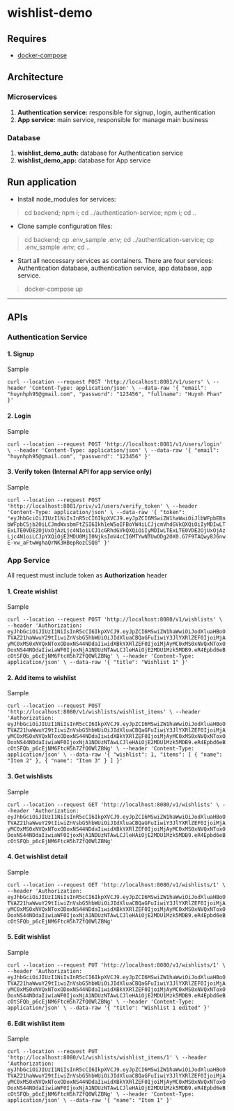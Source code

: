 # wishlist-demo
## Requires
* [docker-compose](https://docs.docker.com/compose/install/)
## Architecture
### Microservices
1. **Authentication service:** responsible for signup, login, authentication
2. **App service:** main service, responsible for manage main business
### Database
1. **wishlist_demo_auth:** database for Authentication service
2. **wishlist_demo_app:** database for App service
## Run application
* Install node_modules for services:
> cd backend; npm i; cd ../authentication-service; npm i; cd ..
* Clone sample configuration files:
> cd backend; cp .env_sample .env; cd ../authentication-service; cp .env_sample .env; cd ..
* Start all neccessary services as containers. There are four services: Authentication database, authentication service, app database, app service.
> docker-compose up
***
## APIs
### Authentication Service
#### **1. Signup**
Sample

`curl --location --request POST 'http://localhost:8081/v1/users' \
--header 'Content-Type: application/json' \
--data-raw '{
    "email": "huynhph95@gmail.com",
    "password": "123456",
    "fullname": "Huynh Phan"
}'`
#### **2. Login**
Sample

`curl --location --request POST 'http://localhost:8081/v1/users/login' \
--header 'Content-Type: application/json' \
--data-raw '{
    "email": "huynhph95@gmail.com",
    "password": "123456"
}'`
#### **3. Verify token** (Internal API for app service only)
Sample

`curl --location --request POST 'http://localhost:8081/priv/v1/users/verify_token' \
--header 'Content-Type: application/json' \
--data-raw '{
    "token": "eyJhbGciOiJIUzI1NiIsInR5cCI6IkpXVCJ9.eyJpZCI6MSwiZW1haWwiOiJlbWFpbEBnbWFpbC5jb20iLCJmdWxsbmFtZSI6Ikh1eW5oIFBoYW4iLCJjcmVhdGVkQXQiOiIyMDIwLTExLTE0VDE2OjUxOjAzLjc4N1oiLCJ1cGRhdGVkQXQiOiIyMDIwLTExLTE0VDE2OjUxOjAzLjc4N1oiLCJpYXQiOjE2MDU0MjI0NjksImV4cCI6MTYwNTUwODg2OX0.G7F9TAQwy8J6nwE-vw_aFtwWghaQrNK3HBepRozCSQ8"
}'`
### App Service
All request must include token as **Authorization** header
#### **1. Create wishlist**
Sample

`curl --location --request POST 'http://localhost:8080/v1/wishlists' \
--header 'Authorization: eyJhbGciOiJIUzI1NiIsInR5cCI6IkpXVCJ9.eyJpZCI6MSwiZW1haWwiOiJodXluaHBoOTVAZ21haWwuY29tIiwiZnVsbG5hbWUiOiJIdXluaCBQaGFuIiwiY3JlYXRlZEF0IjoiMjAyMC0xMS0xNVQxNToxODoxNS44NDdaIiwidXBkYXRlZEF0IjoiMjAyMC0xMS0xNVQxNToxODoxNS44NDdaIiwiaWF0IjoxNjA1NDUzNTAwLCJleHAiOjE2MDU1Mzk5MDB9.eR4Epbd6eBcOtSFQb_p6cEjNM6FtcH5h7ZfQ0WlZBNg' \
--header 'Content-Type: application/json' \
--data-raw '{
    "title": "Wishlist 1"
}'`
#### **2. Add items to wishlist**
Sample

`curl --location --request POST 'http://localhost:8080/v1/wishlists/wishlist_items' \
--header 'Authorization: eyJhbGciOiJIUzI1NiIsInR5cCI6IkpXVCJ9.eyJpZCI6MSwiZW1haWwiOiJodXluaHBoOTVAZ21haWwuY29tIiwiZnVsbG5hbWUiOiJIdXluaCBQaGFuIiwiY3JlYXRlZEF0IjoiMjAyMC0xMS0xNVQxNToxODoxNS44NDdaIiwidXBkYXRlZEF0IjoiMjAyMC0xMS0xNVQxNToxODoxNS44NDdaIiwiaWF0IjoxNjA1NDUzNTAwLCJleHAiOjE2MDU1Mzk5MDB9.eR4Epbd6eBcOtSFQb_p6cEjNM6FtcH5h7ZfQ0WlZBNg' \
--header 'Content-Type: application/json' \
--data-raw '{
    "wishlist": 1,
    "items": [
        {
            "name": "Item 2"
        },
        {
            "name": "Item 3"
        }
    ]
}'`
#### **3. Get wishlists**
Sample

`curl --location --request GET 'http://localhost:8080/v1/wishlists' \
--header 'Authorization: eyJhbGciOiJIUzI1NiIsInR5cCI6IkpXVCJ9.eyJpZCI6MSwiZW1haWwiOiJodXluaHBoOTVAZ21haWwuY29tIiwiZnVsbG5hbWUiOiJIdXluaCBQaGFuIiwiY3JlYXRlZEF0IjoiMjAyMC0xMS0xNVQxNToxODoxNS44NDdaIiwidXBkYXRlZEF0IjoiMjAyMC0xMS0xNVQxNToxODoxNS44NDdaIiwiaWF0IjoxNjA1NDUzNTAwLCJleHAiOjE2MDU1Mzk5MDB9.eR4Epbd6eBcOtSFQb_p6cEjNM6FtcH5h7ZfQ0WlZBNg'`
#### **4. Get wishlist detail**
Sample

`curl --location --request GET 'http://localhost:8080/v1/wishlists/1' \
--header 'Authorization: eyJhbGciOiJIUzI1NiIsInR5cCI6IkpXVCJ9.eyJpZCI6MSwiZW1haWwiOiJodXluaHBoOTVAZ21haWwuY29tIiwiZnVsbG5hbWUiOiJIdXluaCBQaGFuIiwiY3JlYXRlZEF0IjoiMjAyMC0xMS0xNVQxNToxODoxNS44NDdaIiwidXBkYXRlZEF0IjoiMjAyMC0xMS0xNVQxNToxODoxNS44NDdaIiwiaWF0IjoxNjA1NDUzNTAwLCJleHAiOjE2MDU1Mzk5MDB9.eR4Epbd6eBcOtSFQb_p6cEjNM6FtcH5h7ZfQ0WlZBNg'`
#### **5. Edit wishlist**
Sample

`curl --location --request PUT 'http://localhost:8080/v1/wishlists/1' \
--header 'Authorization: eyJhbGciOiJIUzI1NiIsInR5cCI6IkpXVCJ9.eyJpZCI6MSwiZW1haWwiOiJodXluaHBoOTVAZ21haWwuY29tIiwiZnVsbG5hbWUiOiJIdXluaCBQaGFuIiwiY3JlYXRlZEF0IjoiMjAyMC0xMS0xNVQxNToxODoxNS44NDdaIiwidXBkYXRlZEF0IjoiMjAyMC0xMS0xNVQxNToxODoxNS44NDdaIiwiaWF0IjoxNjA1NDUzNTAwLCJleHAiOjE2MDU1Mzk5MDB9.eR4Epbd6eBcOtSFQb_p6cEjNM6FtcH5h7ZfQ0WlZBNg' \
--header 'Content-Type: application/json' \
--data-raw '{
    "title": "Wishlist 1 edited"
}'`
#### **6. Edit wishlist item**
Sample

`curl --location --request PUT 'http://localhost:8080/v1/wishlists/wishlist_items/1' \
--header 'Authorization: eyJhbGciOiJIUzI1NiIsInR5cCI6IkpXVCJ9.eyJpZCI6MSwiZW1haWwiOiJodXluaHBoOTVAZ21haWwuY29tIiwiZnVsbG5hbWUiOiJIdXluaCBQaGFuIiwiY3JlYXRlZEF0IjoiMjAyMC0xMS0xNVQxNToxODoxNS44NDdaIiwidXBkYXRlZEF0IjoiMjAyMC0xMS0xNVQxNToxODoxNS44NDdaIiwiaWF0IjoxNjA1NDUzNTAwLCJleHAiOjE2MDU1Mzk5MDB9.eR4Epbd6eBcOtSFQb_p6cEjNM6FtcH5h7ZfQ0WlZBNg' \
--header 'Content-Type: application/json' \
--data-raw '{
    "name": "Item 1"
}'`

